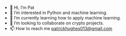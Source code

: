 - 👋 Hi, I’m Pat
- 👀 I’m interested in Python and machine learning.
- 🌱 I’m currently learning how to apply machine learning.
- 💞️ I’m looking to collaborate on crypto projects.
- 📫 How to reach me patrickhughes013@gmail.com

<!---
patricK09/patricK09 is a ✨ special ✨ repository because its `README.md` (this file) appears on your GitHub profile.
You can click the Preview link to take a look at your changes.
--->
